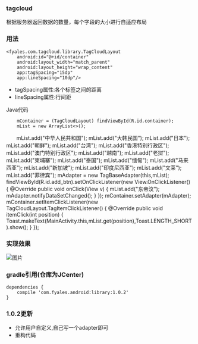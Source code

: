 ### tagcloud
根据服务器返回数据的数量，每个字段的大小进行自适应布局

### 用法

    <fyales.com.tagcloud.library.TagCloudLayout
        android:id="@+id/container"
        android:layout_width="match_parent"
        android:layout_height="wrap_content"
        app:tagSpacing="15dp"
        app:lineSpacing="10dp"/>
        
* tagSpacing属性:各个标签之间的距离
* lineSpacing属性:行间距

Java代码

        mContainer = (TagCloudLayout) findViewById(R.id.container);
        mList = new ArrayList<>();
        mList.add("中华人民共和国");
        mList.add("大韩民国");
        mList.add("日本");
        mList.add("朝鲜");
        mList.add("台湾");
        mList.add("香港特别行政区");
        mList.add("澳门特别行政区");
        mList.add("越南");
        mList.add("老挝");
        mList.add("柬埔寨");
        mList.add("泰国");
        mList.add("缅甸");
        mList.add("马来西亚");
        mList.add("新加坡");
        mList.add("印度尼西亚");
        mList.add("文莱");
        mList.add("菲律宾");
        mAdapter = new TagBaseAdapter(this,mList);
        findViewById(R.id.add_btn).setOnClickListener(new View.OnClickListener() {
            @Override
            public void onClick(View v) {
                mList.add("东帝汶");
                mAdapter.notifyDataSetChanged();
            }
        });
        mContainer.setAdapter(mAdapter);
        mContainer.setItemClickListener(new TagCloudLayout.TagItemClickListener() {
            @Override
            public void itemClick(int position) {
                Toast.makeText(MainActivity.this,mList.get(position),Toast.LENGTH_SHORT).show();
            }
        });
        

### 实现效果
![图片](http://fyales.qiniudn.com/Screenshot_2015-03-04-20-31-12.png)

### gradle引用(仓库为JCenter)

	dependencies {
    	compile 'com.fyales.android:library:1.0.2'
	}
	
### 1.0.2更新
* 允许用户自定义,自己写一个adapter即可
* 重构代码




